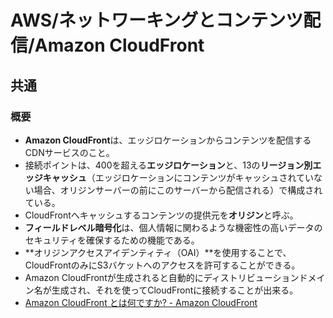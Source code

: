 # AWS/ネットワーキングとコンテンツ配信/Amazon CloudFront

## 共通

### 概要

- **Amazon CloudFront**は、エッジロケーションからコンテンツを配信するCDNサービスのこと。
- 接続ポイントは、400を超える**エッジロケーション**と、13の**リージョン別エッジキャッシュ**（エッジロケーションにコンテンツがキャッシュされていない場合、オリジンサーバーの前にこのサーバーから配信される）で構成されている。
- CloudFrontへキャッシュするコンテンツの提供元を**オリジン**と呼ぶ。
- **フィールドレベル暗号化**は、個人情報に関わるような機密性の高いデータのセキュリティを確保するための機能である。
- **オリジンアクセスアイデンティティ（OAI）**を使用することで、CloudFrontのみにS3バケットへのアクセスを許可することができる。
- Amazon CloudFrontが生成されると自動的にディストリビューションドメイン名が生成され、それを使ってCloudFrontに接続することが出来る。
- [Amazon CloudFront とは何ですか? - Amazon CloudFront](https://docs.aws.amazon.com/ja_jp/AmazonCloudFront/latest/DeveloperGuide/Introduction.html)
